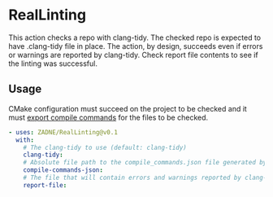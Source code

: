 # RealLinting

This action checks a repo with clang-tidy. The checked repo is expected to have .clang-tidy file in place. The action, by design, succeeds even if errors or warnings are reported by clang-tidy. Check report file contents to see if the linting was successful.

## Usage

CMake configuration must succeed on the project to be checked and it must [export compile commands](https://cmake.org/cmake/help/latest/variable/CMAKE_EXPORT_COMPILE_COMMANDS.html) for the files to be checked.

```yaml
- uses: ZADNE/RealLinting@v0.1
  with:
    # The clang-tidy to use (default: clang-tidy)
    clang-tidy:
    # Absolute file path to the compile_commands.json file generated by CMake
    compile-commands-json:
    # The file that will contain errors and warnings reported by clang-tidy (default: ./clang-tidy-report.txt)
    report-file:
```